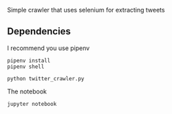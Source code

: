 Simple crawler that uses selenium for extracting tweets

## Dependencies

I recommend you use pipenv

```
pipenv install
pipenv shell
```


```
python twitter_crawler.py
```

The notebook
```
jupyter notebook
```
